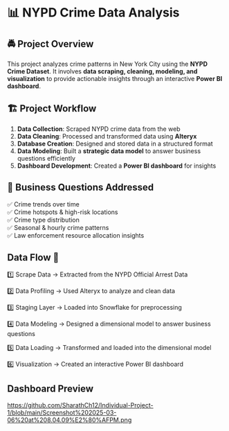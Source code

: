 # 📊 NYPD Crime Data Analysis  

## 🚔 Project Overview  
This project analyzes crime patterns in New York City using the **NYPD Crime Dataset**. It involves **data scraping, cleaning, modeling, and visualization** to provide actionable insights through an interactive **Power BI dashboard**.  

## 🏗️ Project Workflow  
1. **Data Collection**: Scraped NYPD crime data from the web  
2. **Data Cleaning**: Processed and transformed data using **Alteryx**  
3. **Database Creation**: Designed and stored data in a structured format  
4. **Data Modeling**: Built a **strategic data model** to answer business questions efficiently  
5. **Dashboard Development**: Created a **Power BI dashboard** for insights  

## 🎯 Business Questions Addressed  
✅ Crime trends over time  
✅ Crime hotspots & high-risk locations  
✅ Crime type distribution  
✅ Seasonal & hourly crime patterns  
✅ Law enforcement resource allocation insights  

## Data Flow 🚀

1️⃣ Scrape Data → Extracted from the NYPD Official Arrest Data

2️⃣ Data Profiling → Used Alteryx to analyze and clean data

3️⃣ Staging Layer → Loaded into Snowflake for preprocessing

4️⃣ Data Modeling → Designed a dimensional model to answer business questions

5️⃣ Data Loading → Transformed and loaded into the dimensional model

6️⃣ Visualization → Created an interactive Power BI dashboard

## Dashboard Preview


https://github.com/SharathCh12/Individual-Project-1/blob/main/Screenshot%202025-03-06%20at%208.04.09%E2%80%AFPM.png
